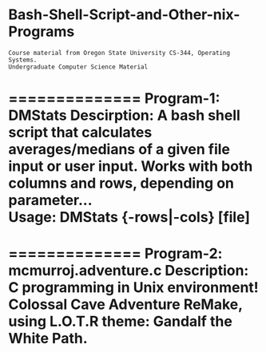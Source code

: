 # Bash-Shell-Script-and-Other-nix-Programs
    Course material from Oregon State University CS-344, Operating Systems.
    Undergraduate Computer Science Material

============== 
  Program-1: DMStats
  Descirption:  A bash shell script that calculates averages/medians of a given file input or user input.  Works with both columns and rows, depending on parameter...  
  Usage: DMStats {-rows|-cols} [file]
==============

==============
Program-2: mcmurroj.adventure.c
Description:  C programming in Unix environment!  Colossal Cave Adventure ReMake, using L.O.T.R theme: Gandalf the White Path.  
==============